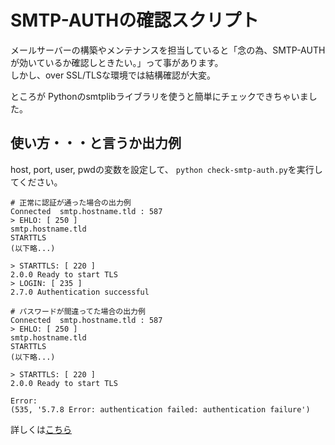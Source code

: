 # SMTP-AUTHの確認スクリプト

メールサーバーの構築やメンテナンスを担当していると「念の為、SMTP-AUTHが効いているか確認しときたい。」って事があります。  
しかし、over SSL/TLSな環境では結構確認が大変。  

ところが Pythonのsmtplibライブラリを使うと簡単にチェックできちゃいました。

## 使い方・・・と言うか出力例

host, port, user, pwdの変数を設定して、
`python check-smtp-auth.py`を実行してください。

```log
# 正常に認証が通った場合の出力例
Connected  smtp.hostname.tld : 587
> EHLO: [ 250 ]
smtp.hostname.tld
STARTTLS
(以下略...)

> STARTTLS: [ 220 ]
2.0.0 Ready to start TLS
> LOGIN: [ 235 ]
2.7.0 Authentication successful
```

```log
# パスワードが間違ってた場合の出力例
Connected  smtp.hostname.tld : 587
> EHLO: [ 250 ]
smtp.hostname.tld
STARTTLS
(以下略...)

> STARTTLS: [ 220 ]
2.0.0 Ready to start TLS

Error:
(535, '5.7.8 Error: authentication failed: authentication failure')
```

詳しくは[こちら](https://nitchmo.com/check-smtp-auth.html)
